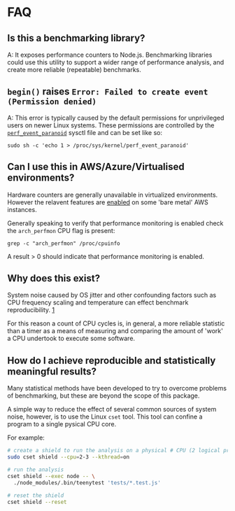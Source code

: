# FAQ

## Is this a benchmarking library?

A: It exposes performance counters to Node.js. Benchmarking libraries could use this utility to support a wider range of performance analysis, and create more reliable (repeatable) benchmarks.

## `begin()` raises `Error: Failed to create event (Permission denied)`

A: This error is typically caused by the default permissions for unprivileged users on newer Linux systems. These permissions are controlled by the  [`perf_event_paranoid`](https://www.kernel.org/doc/Documentation/sysctl/kernel.txt) sysctl file and can be set like so:

```
sudo sh -c 'echo 1 > /proc/sys/kernel/perf_event_paranoid'
```

## Can I use this in AWS/Azure/Virtualised environments?

Hardware counters are generally unavailable in virtualized environments. However the relavent features are [enabled](https://aws.amazon.com/blogs/aws/new-amazon-ec2-bare-metal-instances-with-direct-access-to-hardware/) on some 'bare metal' AWS instances.

Generally speaking to verify that performance monitoring is enabled check the `arch_perfmon` CPU flag is present:

```
grep -c "arch_perfmon" /proc/cpuinfo
```

A result > 0 should indicate that performance monitoring is enabled.

## Why does this exist?

System noise caused by OS jitter and other confounding factors such as CPU frequency scaling and temperature can effect benchmark reproducibility. [1](https://arxiv.org/pdf/1608.04295.pdf)

For this reason a count of CPU cycles is, in general, a more reliable statistic than a timer as a means of measuring and comparing the amount of 'work' a CPU undertook to execute some software.

## How do I achieve reproducible and statistically meaningful results?

Many statistical methods have been developed to try to overcome problems of benchmarking, but these are beyond the scope of this package.

A simple way to reduce the effect of several common sources of system noise, however, is to use the Linux `cset` tool. This tool can confine a program to a single pysical CPU core.

For example:

```bash
# create a shield to run the analysis on a physical # CPU (2 logical processors)
sudo cset shield --cpu=2-3 --kthread=on

# run the analysis
cset shield --exec node -- \
  ./node_modules/.bin/teenytest 'tests/*.test.js'

# reset the shield
cset shield --reset
```